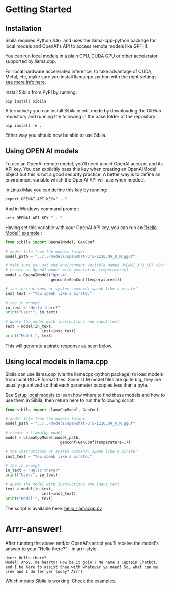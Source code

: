 # Getting Started


## Installation

Sibila requires Python 3.9+ and uses the llama-cpp-python package for local models and OpenAI's API to access remote models like GPT-4.

You can run local models in a plain CPU, CUDA GPU or other accelerator supported by llama.cpp.

For local hardware accelerated inference, to take advantage of CUDA, Metal, etc, make sure you install llamacpp-python with the right settings - [see more info here](https://github.com/abetlen/llama-cpp-python?tab=readme-ov-file#installation).

Install Sibila from PyPI by running:

```
pip install sibila
```

Alternatively you can install Sibila in edit mode by downloading the GitHub repository and running the following in the base folder of the repository:

```
pip install -e .
```

Either way you should now be able to use Sibila.



## Using OPEN AI models

To use an OpenAI remote model, you'll need a paid OpenAI account and its API key. You can explicitly pass this key when creating an OpenAIModel object but this is not a good security practice. A better way is to define an environment variable which the OpenAI API will use when needed.

In Linux/Mac you can define this key by running:
```
export OPENAI_API_KEY="..."
```

And in Windows command prompt:

```
setx OPENAI_API_KEY "..."
```

Having set this variable with your OpenAI API key, you can run an ["Hello Model" example](https://github.com/jndiogo/sibila/tree/main/examples/hello_model) :

```python
from sibila import OpenAIModel, GenConf

# model file from the models folder
model_path = "../../models/openchat-3.5-1210.Q4_K_M.gguf"

# make sure you set the environment variable named OPENAI_API_KEY with your API key.
# create an OpenAI model with generation temperature=1
model = OpenAIModel("gpt-4",
                    genconf=GenConf(temperature=1))

# the instructions or system command: speak like a pirate!
inst_text = "You speak like a pirate."

# the in prompt
in_text = "Hello there?"
print("User:", in_text)

# query the model with instructions and input text
text = model(in_text,
                inst=inst_text)
print("Model:", text)
```

This will generate a pirate response as seen below.




## Using local models in llama.cpp

Sibila can use llama.cpp (via the llamacpp-python package) to load models from local GGUF format files. Since LLM model files are quite big, they are usually quantized so that each parameter occupies less than a byte. 

See [Setup local models](setup-local-models.md) to learn how where to find these models and how to use them in Sibila, then return here to run the following script:

``` py
from sibila import LlamaCppModel, GenConf

# model file from the models folder
model_path = "../../models/openchat-3.5-1210.Q4_K_M.gguf"

# create a LlamaCpp model
model = LlamaCppModel(model_path,
                        genconf=GenConf(temperature=1))

# the instructions or system command: speak like a pirate!
inst_text = "You speak like a pirate."

# the in prompt
in_text = "Hello there?"
print("User:", in_text)

# query the model with instructions and input text
text = model(in_text,
                inst=inst_text)
print("Model:", text)
```

The script is available here: [hello_llamacpp.py](https://github.com/jndiogo/sibila/blob/main/examples/hello_model/hello_llamacpp.py)




# Arrr-answer!

After running the above and/or OpenAI's script you'll receive the model's answer to your "Hello there?" - in arrr-style:

```
User: Hello there?
Model: Ahoy, me hearty! How be it goin'? Me name's Captain Chatbot, and I be here to assist thee with whatever ye need! So, what can me crew and I do fer yer today? Arrr!
```

Which means Sibila is working. [Check the examples](https://github.com/jndiogo/sibila/tree/main/examples).
